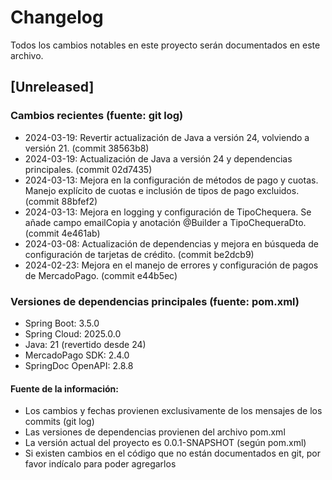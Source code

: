 # Changelog

Todos los cambios notables en este proyecto serán documentados en este archivo.

## [Unreleased]

### Cambios recientes (fuente: git log)

- 2024-03-19: Revertir actualización de Java a versión 24, volviendo a versión 21. (commit 38563b8)
- 2024-03-19: Actualización de Java a versión 24 y dependencias principales. (commit 02d7435)
- 2024-03-13: Mejora en la configuración de métodos de pago y cuotas. Manejo explícito de cuotas e inclusión de tipos de pago excluidos. (commit 88bfef2)
- 2024-03-13: Mejora en logging y configuración de TipoChequera. Se añade campo emailCopia y anotación @Builder a TipoChequeraDto. (commit 4e461ab)
- 2024-03-08: Actualización de dependencias y mejora en búsqueda de configuración de tarjetas de crédito. (commit be2dcb9)
- 2024-02-23: Mejora en el manejo de errores y configuración de pagos de MercadoPago. (commit e44b5ec)

### Versiones de dependencias principales (fuente: pom.xml)

- Spring Boot: 3.5.0
- Spring Cloud: 2025.0.0
- Java: 21 (revertido desde 24)
- MercadoPago SDK: 2.4.0
- SpringDoc OpenAPI: 2.8.8

#### Fuente de la información:
- Los cambios y fechas provienen exclusivamente de los mensajes de los commits (git log)
- Las versiones de dependencias provienen del archivo pom.xml
- La versión actual del proyecto es 0.0.1-SNAPSHOT (según pom.xml)
- Si existen cambios en el código que no están documentados en git, por favor indícalo para poder agregarlos